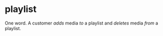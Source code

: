 # playlist

One word. A customer *adds* media *to* a playlist and *deletes* media *from* a playlist.
